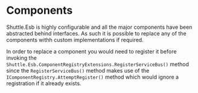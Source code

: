 # Components

Shuttle.Esb is highly configurable and all the major components have been abstracted behind interfaces. As such it is possible to replace any of the components withh custom implementations if required.

In order to replace a component you would need to register it before invoking the `Shuttle.Esb.ComponentRegistryExtensions.RegisterServiceBus()` method since the `RegisterServiceBus()` method makes use of the `IComponentRegistry.AttemptRegister()` method which would ignore a registration if it already exists.